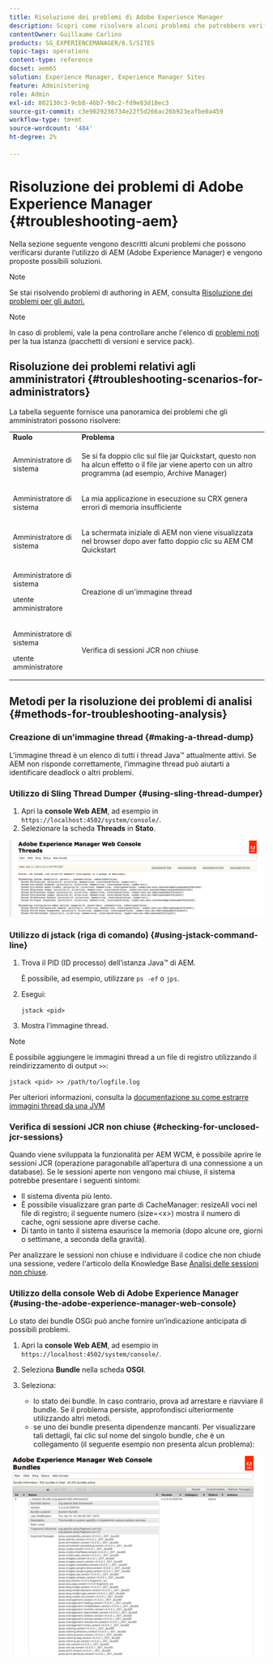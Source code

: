 ```yaml
---
title: Risoluzione dei problemi di Adobe Experience Manager
description: Scopri come risolvere alcuni problemi che potrebbero verificarsi con Adobe Experience Manager.
contentOwner: Guillaume Carlino
products: SG_EXPERIENCEMANAGER/6.5/SITES
topic-tags: operations
content-type: reference
docset: aem65
solution: Experience Manager, Experience Manager Sites
feature: Administering
role: Admin
exl-id: 802130c3-9cb8-46b7-98c2-fd9e83d18ec3
source-git-commit: c3e9029236734e22f5d266ac26b923eafbe0a459
workflow-type: tm+mt
source-wordcount: '484'
ht-degree: 2%

---
```


# Risoluzione dei problemi di Adobe Experience Manager {#troubleshooting-aem}

Nella sezione seguente vengono descritti alcuni problemi che possono verificarsi durante l’utilizzo di AEM (Adobe Experience Manager) e vengono proposte possibili soluzioni.

>[!NOTE]
>
>Se stai risolvendo problemi di authoring in AEM, consulta [Risoluzione dei problemi per gli autori.](/help/sites-authoring/troubleshooting.md)

>[!NOTE]
>
>In caso di problemi, vale la pena controllare anche l&#39;elenco di [problemi noti](/help/release-notes/release-notes.md) per la tua istanza (pacchetti di versioni e service pack).

## Risoluzione dei problemi relativi agli amministratori {#troubleshooting-scenarios-for-administrators}

La tabella seguente fornisce una panoramica dei problemi che gli amministratori possono risolvere:

<table>
 <tbody>
  <tr>
   <td><strong>Ruolo</strong></td>
   <td><strong>Problema </strong></td>
  </tr>
  <tr>
   <td>Amministratore di sistema</td>
   <td><p>Se si fa doppio clic sul file jar Quickstart, questo non ha alcun effetto o il file jar viene aperto con un altro programma (ad esempio, Archive Manager)</p> </td>
  </tr>
  <tr>
   <td><p>Amministratore di sistema</p> </td>
   <td><p>La mia applicazione in esecuzione su CRX genera errori di memoria insufficiente</p> </td>
  </tr>
  <tr>
   <td><p>Amministratore di sistema</p> </td>
   <td><p>La schermata iniziale di AEM non viene visualizzata nel browser dopo aver fatto doppio clic su AEM CM Quickstart</p> </td>
  </tr>
  <tr>
   <td><p>Amministratore di sistema</p> <p>utente amministratore</p> </td>
   <td><p>Creazione di un'immagine thread</p> </td>
  </tr>
  <tr>
   <td><p>Amministratore di sistema</p> <p>utente amministratore</p> </td>
   <td><p>Verifica di sessioni JCR non chiuse</p> </td>
  </tr>
 </tbody>
</table>


## Metodi per la risoluzione dei problemi di analisi {#methods-for-troubleshooting-analysis}

### Creazione di un&#39;immagine thread {#making-a-thread-dump}

L’immagine thread è un elenco di tutti i thread Java™ attualmente attivi. Se AEM non risponde correttamente, l’immagine thread può aiutarti a identificare deadlock o altri problemi.

### Utilizzo di Sling Thread Dumper {#using-sling-thread-dumper}

1. Apri la **console Web AEM**, ad esempio in `https://localhost:4502/system/console/`.
1. Selezionare la scheda **Threads** in **Stato**.

![schermata_shot_2012-02-13alle43925pm](assets/screen_shot_2012-02-13at43925pm.png)

### Utilizzo di jstack (riga di comando) {#using-jstack-command-line}

1. Trova il PID (ID processo) dell’istanza Java™ di AEM.

   È possibile, ad esempio, utilizzare `ps -ef` o `jps`.

1. Esegui:

   `jstack <pid>`

1. Mostra l’immagine thread.

>[!NOTE]
>
>È possibile aggiungere le immagini thread a un file di registro utilizzando il reindirizzamento di output `>>`:
>
>`jstack <pid> >> /path/to/logfile.log`

Per ulteriori informazioni, consulta la [documentazione su come estrarre immagini thread da una JVM](https://experienceleague.adobe.com/docs/experience-cloud-kcs/kbarticles/KA-17452.html)

### Verifica di sessioni JCR non chiuse {#checking-for-unclosed-jcr-sessions}

Quando viene sviluppata la funzionalità per AEM WCM, è possibile aprire le sessioni JCR (operazione paragonabile all’apertura di una connessione a un database). Se le sessioni aperte non vengono mai chiuse, il sistema potrebbe presentare i seguenti sintomi:

* Il sistema diventa più lento.
* È possibile visualizzare gran parte di CacheManager: resizeAll voci nel file di registro; il seguente numero (size=&lt;x>) mostra il numero di cache, ogni sessione apre diverse cache.
* Di tanto in tanto il sistema esaurisce la memoria (dopo alcune ore, giorni o settimane, a seconda della gravità).

Per analizzare le sessioni non chiuse e individuare il codice che non chiude una sessione, vedere l&#39;articolo della Knowledge Base [Analisi delle sessioni non chiuse](https://helpx.adobe.com/experience-manager/kb/AnalyzeUnclosedSessions.html).

### Utilizzo della console Web di Adobe Experience Manager {#using-the-adobe-experience-manager-web-console}

Lo stato dei bundle OSGi può anche fornire un’indicazione anticipata di possibili problemi.

1. Apri la **console Web AEM**, ad esempio in `https://localhost:4502/system/console/`.
1. Seleziona **Bundle** nella scheda **OSGI**.
1. Seleziona:

   * lo stato dei bundle. In caso contrario, prova ad arrestare e riavviare il bundle. Se il problema persiste, approfondisci ulteriormente utilizzando altri metodi.
   * se uno dei bundle presenta dipendenze mancanti. Per visualizzare tali dettagli, fai clic sul nome del singolo bundle, che è un collegamento (il seguente esempio non presenta alcun problema):

![schermata_shot_2012-02-13alle44706pm](assets/screen_shot_2012-02-13at44706pm.png)
